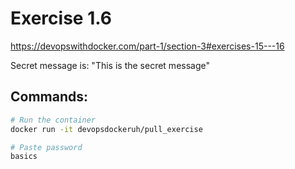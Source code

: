 # Exercise 1.6
https://devopswithdocker.com/part-1/section-3#exercises-15---16

Secret message is: "This is the secret message"

## Commands:
``` bash
# Run the container
docker run -it devopsdockeruh/pull_exercise

# Paste password
basics
```